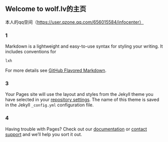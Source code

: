 ## Welcome to wolf.lv的主页

本人的qq空间（https://user.qzone.qq.com/656015584/infocenter）

### 1

Markdown is a lightweight and easy-to-use syntax for styling your writing. It includes conventions for

```2
lxh
```

For more details see [GitHub Flavored Markdown](https://guides.github.com/features/mastering-markdown/).

### 3

Your Pages site will use the layout and styles from the Jekyll theme you have selected in your [repository settings](https://github.com/wolf-lxy/wolf-lxy.github.io/settings). The name of this theme is saved in the Jekyll `_config.yml` configuration file.

### 4

Having trouble with Pages? Check out our [documentation](https://docs.github.com/categories/github-pages-basics/) or [contact support](https://github.com/contact) and we’ll help you sort it out.
